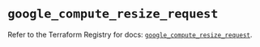 # `google_compute_resize_request`

Refer to the Terraform Registry for docs: [`google_compute_resize_request`](https://registry.terraform.io/providers/hashicorp/google/6.6.0/docs/resources/compute_resize_request).
